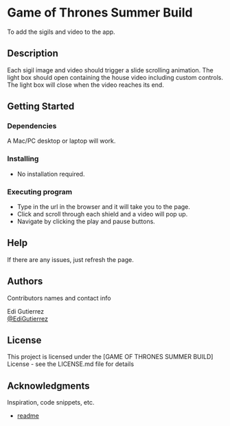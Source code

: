 # Game of Thrones Summer Build

To add the sigils and video to the app.

## Description

Each sigil image and video should trigger a slide scrolling animation. The light box should open containing the house video including custom controls. The light box will close when the video reaches its end. 

## Getting Started

### Dependencies

A Mac/PC desktop or laptop will work.

### Installing

* No installation required.

### Executing program

* Type in the url in the browser and it will take you to the page.
* Click and scroll through each shield and a video will pop up.
* Navigate by clicking the play and pause buttons.

## Help

If there are any issues, just refresh the page.

## Authors

Contributors names and contact info

Edi Gutierrez  
[@EdiGutierrez](https://www.fanshaweonline.ca/d2l/le/content/947336/viewContent/7241298/View)

## License

This project is licensed under the [GAME OF THRONES SUMMER BUILD] License - see the LICENSE.md file for details

## Acknowledgments

Inspiration, code snippets, etc.
* [readme](https://gist.githubusercontent.com/DomPizzie/7a5ff55ffa9081f2de27c315f5018afc/raw/d59043abbb123089ad6602aba571121b71d91d7f/README-Template.md)

